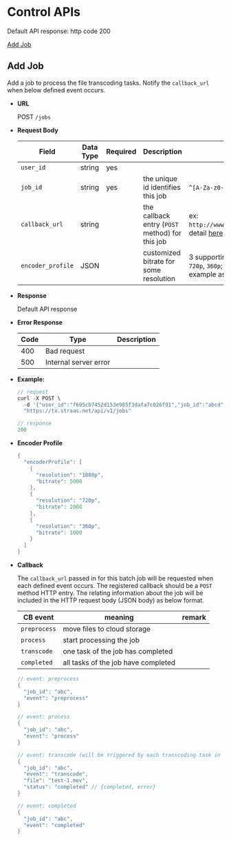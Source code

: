 Control APIs
==============

Default API response: http code 200

[Add Job](#add_job)

<a name="add_job"></a>**Add Job**
----
Add a job to process the file transcoding tasks. Notify the `callback_url` when below defined event occurs.

* **URL**

  POST `/jobs`

* **Request Body**

  | Field | Data Type | Required | Description | Remark |
  | --- | --- | --- | --- | --- |
  | `user_id` | string | yes | | |
  | `job_id` | string | yes | the unique id identifies this job | `^[A-Za-z0-9_.]+$`; `length <= 16` |
  | `callback_url` | string | | the callback entry (`POST` method) for this job | ex: `http://www.abc.com/notifications`, detail [here](#callback) |
  | `encoder_profile` | JSON | | customized bitrate for some resolution | 3 supporting resolutions: `1080p`, `720p`, `360p`; bitrate unit (k bits / sec); example as [here](#encoder_profile) |

* **Response**

  Default API response

* **Error Response**

  | Code | Type | Description |
  | --- | --- | --- |
  | 400 | Bad request | |
  | 500 | Internal server error | |

* **Example:**

  ```go
  // request
  curl -X POST \
    -d '{"user_id":"f695cb7452d153e985f3dafa7c026f91","job_id":"abcd","callback_url":"straas.io/callback","encoderProfile":[{"resolution":"720p","bitrate":2000}]}' \
    "https://tx.straas.net/api/v1/jobs"

  // response
  200
  ```

* <a name="encoder_profile"></a>**Encoder Profile**

  ```go
  {
    "encoderProfile": [
      {
        "resolution": "1080p",
        "bitrate": 5000
      },
      {
        "resolution": "720p",
        "bitrate": 2000
      },
      {
        "resolution": "360p",
        "bitrate": 1000
      }
    ]
  }
  ```

* <a name="callback"></a>**Callback**

  The `callback_url` passed in for this batch job will be requested when each defined event occurs.
  The registered callback should be a `POST` method HTTP entry. The relating information about the job will
  be included in the HTTP request body (JSON body) as below format.

  | CB event | meaning | remark |
  | --- | --- | --- |
  | `preprocess` | move files to cloud storage | |
  | `process` | start processing the job | |
  | `transcode` | one task of the job has completed | |
  | `completed` | all tasks of the job have completed | |


  ```go
  // event: preprocess
  {
	"job_id": "abc",
    "event": "preprocess"
  }
  ```

  ```go
  // event: process
  {
	"job_id": "abc",
    "event": "process"
  }
  ```

  ```go
  // event: transcode (will be triggered by each transcoding task in the batch job)
  {
	"job_id": "abc",
    "event": "transcode",
    "file": "test-1.mov",
    "status": "completed" // {completed, error}
  }
  ```

  ```go
  // event: completed
  {
	"job_id": "abc",
    "event": "completed"
  }
  ```
